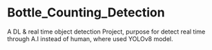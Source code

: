# Bottle_Counting_Detection
A DL &amp; real time object detection Project, purpose for detect real time through A.I instead of human, where used YOLOv8 model.
